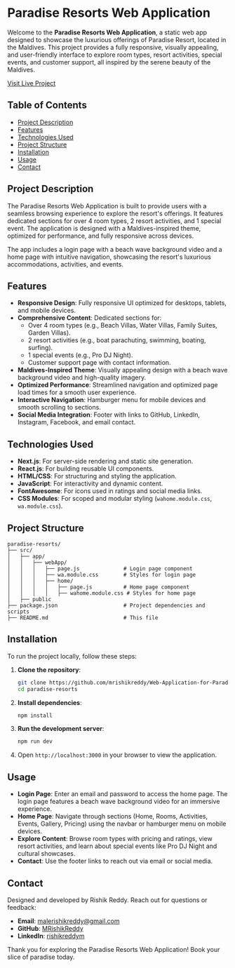 # Paradise Resorts Web Application

Welcome to the **Paradise Resorts Web Application**, a static web app designed to showcase the luxurious offerings of Paradise Resort, located in the Maldives. This project provides a fully responsive, visually appealing, and user-friendly interface to explore room types, resort activities, special events, and customer support, all inspired by the serene beauty of the Maldives.

[Visit Live Project](https://mrishikreddy.github.io/rishik.tech.projects/webApp)

## Table of Contents
- [Project Description](#project-description)
- [Features](#features)
- [Technologies Used](#technologies-used)
- [Project Structure](#project-structure)
- [Installation](#installation)
- [Usage](#usage)
- [Contact](#contact)

## Project Description
The Paradise Resorts Web Application is built to provide users with a seamless browsing experience to explore the resort's offerings. It features dedicated sections for over 4 room types, 2 resort activities, and 1 special event. The application is designed with a Maldives-inspired theme, optimized for performance, and fully responsive across devices.

The app includes a login page with a beach wave background video and a home page with intuitive navigation, showcasing the resort's luxurious accommodations, activities, and events.

## Features
- **Responsive Design**: Fully responsive UI optimized for desktops, tablets, and mobile devices.
- **Comprehensive Content**: Dedicated sections for:
  - Over 4 room types (e.g., Beach Villas, Water Villas, Family Suites, Garden Villas).
  - 2 resort activities (e.g., boat parachuting, swimming, boating, surfing).
  - 1 special events (e.g., Pro DJ Night).
  - Customer support page with contact information.
- **Maldives-Inspired Theme**: Visually appealing design with a beach wave background video and high-quality imagery.
- **Optimized Performance**: Streamlined navigation and optimized page load times for a smooth user experience.
- **Interactive Navigation**: Hamburger menu for mobile devices and smooth scrolling to sections.
- **Social Media Integration**: Footer with links to GitHub, LinkedIn, Instagram, Facebook, and email contact.

## Technologies Used
- **Next.js**: For server-side rendering and static site generation.
- **React.js**: For building reusable UI components.
- **HTML/CSS**: For structuring and styling the application.
- **JavaScript**: For interactivity and dynamic content.
- **FontAwesome**: For icons used in ratings and social media links.
- **CSS Modules**: For scoped and modular styling (`wahome.module.css`, `wa.module.css`).

## Project Structure
```
paradise-resorts/
├── src/
│   ├── app/
│   │   ├── webApp/
│   │   │   ├── page.js              # Login page component
│   │   │   ├── wa.module.css        # Styles for login page
│   │   │   ├── home/
│   │   │   │   ├── page.js          # Home page component
│   │   │   │   ├── wahome.module.css # Styles for home page
│   ├── public
├── package.json                     # Project dependencies and scripts
├── README.md                        # This file
```

## Installation
To run the project locally, follow these steps:

1. **Clone the repository**:
   ```bash
   git clone https://github.com/mrishikreddy/Web-Application-for-Paradise-Resorts-RT2.git
   cd paradise-resorts
   ```

2. **Install dependencies**:
   ```bash
   npm install
   ```

3. **Run the development server**:
   ```bash
   npm run dev
   ```

4. Open `http://localhost:3000` in your browser to view the application.

## Usage
- **Login Page**: Enter an email and password to access the home page. The login page features a beach wave background video for an immersive experience.
- **Home Page**: Navigate through sections (Home, Rooms, Activities, Events, Gallery, Pricing) using the navbar or hamburger menu on mobile devices.
- **Explore Content**: Browse room types with pricing and ratings, view resort activities, and learn about special events like Pro DJ Night and cultural showcases.
- **Contact**: Use the footer links to reach out via email or social media.

## Contact
Designed and developed by Rishik Reddy. Reach out for questions or feedback:
- **Email**: [malerishikreddy@gmail.com](mailto:malerishikreddy@gmail.com)
- **GitHub**: [MRishikReddy](https://github.com/MRishikReddy)
- **LinkedIn**: [rishikreddym](https://www.linkedin.com/in/rishikreddym/)

Thank you for exploring the Paradise Resorts Web Application! Book your slice of paradise today.
